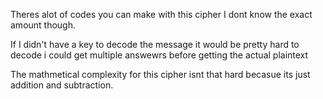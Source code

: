 Theres alot of codes you can make with this cipher I dont know the exact amount though.

If I didn't have a key to decode the message it would be pretty hard to decode i could get multiple answewrs before getting the actual plaintext

The mathmetical complexity for this cipher isnt that hard becasue its just addition and subtraction.

